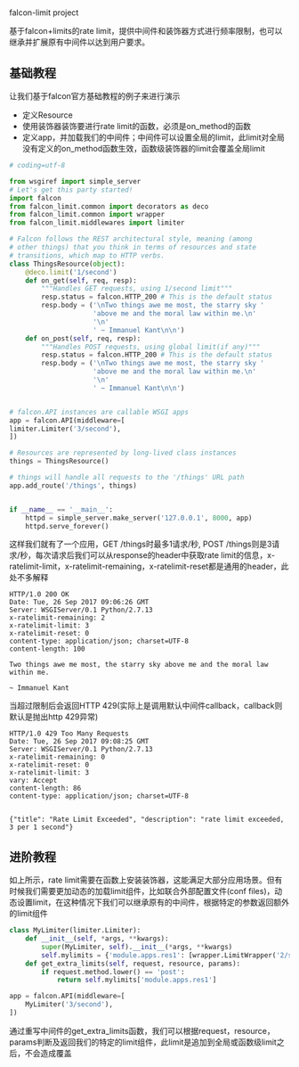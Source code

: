#
falcon-limit project

基于falcon+limits的rate limit，提供中间件和装饰器方式进行频率限制，也可以继承并扩展原有中间件以达到用户要求。

## 基础教程

让我们基于falcon官方基础教程的例子来进行演示

* 定义Resource
* 使用装饰器装饰要进行rate limit的函数，必须是on\_method的函数
* 定义app，并加载我们的中间件；中间件可以设置全局的limit，此limit对全局没有定义的on\_method函数生效，函数级装饰器的limit会覆盖全局limit

```py
# coding=utf-8

from wsgiref import simple_server
# Let's get this party started!
import falcon
from falcon_limit.common import decorators as deco
from falcon_limit.common import wrapper
from falcon_limit.middlewares import limiter

# Falcon follows the REST architectural style, meaning (among
# other things) that you think in terms of resources and state
# transitions, which map to HTTP verbs.
class ThingsResource(object):
    @deco.limit('1/second')
    def on_get(self, req, resp):
        """Handles GET requests, using 1/second limit"""
        resp.status = falcon.HTTP_200 # This is the default status
        resp.body = ('\nTwo things awe me most, the starry sky '
                     'above me and the moral law within me.\n'
                     '\n'
                     ' ~ Immanuel Kant\n\n')
    def on_post(self, req, resp):
        """Handles POST requests, using global limit(if any)"""
        resp.status = falcon.HTTP_200 # This is the default status
        resp.body = ('\nTwo things awe me most, the starry sky '
                     'above me and the moral law within me.\n'
                     '\n'
                     ' ~ Immanuel Kant\n\n')


# falcon.API instances are callable WSGI apps
app = falcon.API(middleware=[
limiter.Limiter('3/second'),
])

# Resources are represented by long-lived class instances
things = ThingsResource()

# things will handle all requests to the '/things' URL path
app.add_route('/things', things)


if __name__ == '__main__':
    httpd = simple_server.make_server('127.0.0.1', 8000, app)
    httpd.serve_forever()
```

这样我们就有了一个应用，GET /things时最多1请求/秒, POST /things则是3请求/秒，每次请求后我们可以从response的header中获取rate limit的信息，x-ratelimit-limit，x-ratelimit-remaining，x-ratelimit-reset都是通用的header，此处不多解释

```
HTTP/1.0 200 OK
Date: Tue, 26 Sep 2017 09:06:26 GMT
Server: WSGIServer/0.1 Python/2.7.13
x-ratelimit-remaining: 2
x-ratelimit-limit: 3
x-ratelimit-reset: 0
content-type: application/json; charset=UTF-8
content-length: 100

Two things awe me most, the starry sky above me and the moral law within me.

~ Immanuel Kant
```

当超过限制后会返回HTTP 429\(实际上是调用默认中间件callback，callback则默认是抛出http 429异常\)

```
HTTP/1.0 429 Too Many Requests
Date: Tue, 26 Sep 2017 09:08:25 GMT
Server: WSGIServer/0.1 Python/2.7.13
x-ratelimit-remaining: 0
x-ratelimit-reset: 0
x-ratelimit-limit: 3
vary: Accept
content-length: 86
content-type: application/json; charset=UTF-8


{"title": "Rate Limit Exceeded", "description": "rate limit exceeded, 3 per 1 second"}
```

## 进阶教程

如上所示，rate limit需要在函数上安装装饰器，这能满足大部分应用场景。但有时候我们需要更加动态的加载limit组件，比如联合外部配置文件(conf files)，动态设置limit，在这种情况下我们可以继承原有的中间件，根据特定的参数返回额外的limit组件

```py
class MyLimiter(limiter.Limiter):
    def __init__(self, *args, **kwargs):
        super(MyLimiter, self).__init__(*args, **kwargs)
        self.mylimits = {'module.apps.res1': [wrapper.LimitWrapper('2/second')]}
    def get_extra_limits(self, request, resource, params):
        if request.method.lower() == 'post':
            return self.mylimits['module.apps.res1']

app = falcon.API(middleware=[
    MyLimiter('3/second'),
])
```

通过重写中间件的get\_extra\_limits函数，我们可以根据request，resource，params判断及返回我们的特定的limit组件，此limit是追加到全局或函数级limit之后，不会造成覆盖
